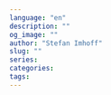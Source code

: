 ```yaml
---
language: "en"
description: ""
og_image: ""
author: "Stefan Imhoff"
slug: ""
series:
categories:
tags:
---
```


